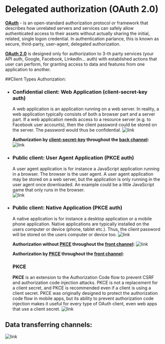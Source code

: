# Delegated authorization (OAuth 2.0)

**<ins>OAuth</ins>** -  is an open-standard authorization protocol or framework that describes how 
unrelated servers and services can safely allow authenticated access to their assets 
without actually sharing the initial, related, single logon credential. In authentication 
parlance, this is known as secure, third-party, user-agent, delegated authorization. 

**<ins>OAuth 2.0</ins>** is designed only for authorization to 3-th party services (your API 
auth, Google, Facebook, LinkedIn... auth) with established actions that user can perform, for 
granting access to data and features from one application to another. 

##Client Types Authorization:
  - ### Confidential client: Web Application (client-secret-key auth)
    A web application is an application running on a web server. In reality, a web 
    application typically consists of both a browser part and a server part. If a 
    web application needs access to a resource server (e.g. to Facebook user accounts),
    then the client password could be stored on the server. The password would thus 
    be confidential.
    ![link](http://tutorials.jenkov.com/images/oauth2/overview-client-types-1.png)
    
    **Authorization by <ins>client-secret-key</ins> throughout the <ins>back channel</ins>:**
    ![link](https://drive.google.com/uc?id=1Af7YY0gx1PlMPccuChoq561xA17uhGFT)
    
  - ### Public client: User Agent Application (PKCE auth)
    A user agent application is for instance a JavaScript application running in a 
    browser. The browser is the user agent. A user agent application may be stored 
    on a web server, but the application is only running in the user agent once
    downloaded. An example could be a little JavaScript game that only runs in the
    browser.  
    ![link](http://tutorials.jenkov.com/images/oauth2/overview-client-types-2.png)
    
  - ### Public client: Native Application (PKCE auth)
    A native application is for instance a desktop application or a mobile phone 
    application. Native applications are typically installed on the users computer
    or device (phone, tablet etc.). Thus, the client password will be stored on the
    users computer or device too.
    ![link](http://tutorials.jenkov.com/images/oauth2/overview-client-types-3.png)
    
    **Authorization without <ins>PKCE</ins> throughout the <ins>front channel</ins>:**
    ![link](https://drive.google.com/uc?id=1bUEfTM5HjQPGRNTCVutTYv7QRZULvvZc)
   
    **Authorization by <ins>PKCE</ins> throughout the <ins>front channel</ins>:**
    ### PKCE
    **PKCE** is an extension to the Authorization Code flow to prevent 
    CSRF and authorization code injection attacks. PKCE is not a replacement for a 
    client secret, and PKCE is recommended even if a client is using a client secret.
    PKCE was originally designed to protect the authorization code flow in mobile 
    apps, but its ability to prevent authorization code injection makes it useful for
    every type of OAuth client, even web apps that use a client secret.
    ![link](https://drive.google.com/uc?id=1fD9lCI9xOd5WZsKw62gUyCOe9_NKYhsZ)
    
## Data transferring channels:
![link](https://drive.google.com/uc?id=15NSAUUxP3FQd6zoDMRyGAO6XiO1zb2M3)